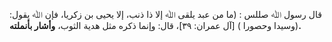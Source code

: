 قال رسول ﷲ صللس : (ما من عبد يلقى ﷲ إلا ذا ذنب، إلا يحيى بن زكريا، فإن ﷲ يقول: (وسيدا وحصورا ) [آل عمران: ٣٩]، قال: وإنما ذكره مثل هدية الثوب، **وأشار بأنملته.**
